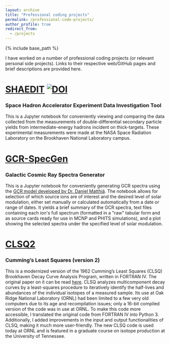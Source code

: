 ```yaml
---
layout: archive
title: "Professional coding projects"
permalink: /professional-code-projects/
author_profile: true
redirect_from:
  - /projects
---
```


{% include base_path %}

I have worked on a number of professional coding projects (or relevant personal side projects).  Links to their respective web/GitHub pages and brief descriptions are provided here.

[<u>SHAEDIT</u>](https://github.com/Lindt8/SHAEDIT) [![DOI](https://zenodo.org/badge/DOI/10.5281/zenodo.1287860.svg)](https://doi.org/10.5281/zenodo.1287860)
======
### Space Hadron Accelerator Experiment Data Investigation Tool
This is a Jupyter notebook for conveniently viewing and comparing the data collected from the measurements of double-differential secondary particle yields from intermediate-energy hadrons incident on thick-targets. These experimental measurements were made at the NASA Space Radiation Laboratory on the Brookhaven National Laboratory campus.  


[<u>GCR-SpecGen</u>](https://github.com/Lindt8/GCR_SpecGen)
======
### Galactic Cosmic Ray Spectra Generator
This is a Jupyter notebook for conveniently generating GCR spectra using the [GCR model developed by Dr. Daniel Matthiä](https://www.sciencedirect.com/science/article/pii/S0273117712005947?via%3Dihub).  The notebook allows for selection of which source ions are of interest and the desired level of solar modulation, either set manually or calculated automatically from a date or range of dates.  It yields a brief summary of the GCR spectra, text files containing each ion's full spectrum (formatted in a "raw" tabular form and as source cards ready for use in MCNP and PHITS simulations), and a plot showing the selected spectra under the specified level of solar modulation.

[<u>CLSQ2</u>](https://github.com/Lindt8/CLSQ2)
======
### Cumming’s Least Squares (version 2)
This is a modernized version of the 1962 Cumming’s Least Squares (CLSQ) Brookhaven Decay Curve Analysis Program, written in FORTRAN IV.  The original paper on it can be read [<u>here</u>](https://books.google.com/books?id=DZQrAAAAYAAJ&lpg=PR1&pg=PA25#v=onepage&q&f=false). CLSQ analyzes multicomponent decay curves by a least-squares procedure to iteratively identify the half-lives and abundances of the individual isotopes of a measured sample.  Its use at Oak Ridge National Laboratory (ORNL) had been limited to a few very old computers due to its age and recompilation issues; only a 16-bit compiled version of the code was in use at ORNL.  To make this code more accessible, I translated the original code from FORTRAN IV into Python 3.  Additionally, I added improvements in the input and output functionalities of CLSQ, making it much more user-friendly.  The new CLSQ code is used today at ORNL and is featured in a graduate course on isotope production at the University of Tennessee.  



<!-- <embed src="http://lindt8.github.io/files/CV_Hunter_Ratliff.pdf" width="650" height="1800" type='application/pdf'> -->
